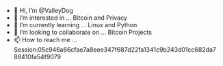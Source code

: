 - 👋 Hi, I’m @ValleyDog
- 👀 I’m interested in ... Bitcoin and Privacy
- 🌱 I’m currently learning ... Linux and Python
- 💞️ I’m looking to collaborate on ... Bitcoin Projects
- 📫 How to reach me ... Session:05c946a66cfae7a8eee347f687d22fa1341c9b243d01cc682da788410fa54f9079 

<!---
ValleyDog/ValleyDog is a ✨ special ✨ repository because its `README.md` (this file) appears on your GitHub profile.
You can click the Preview link to take a look at your changes.
--->
